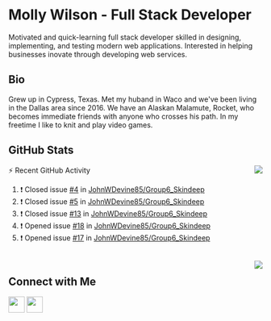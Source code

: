 # Molly Wilson - Full Stack Developer
Motivated and quick-learning full stack developer skilled in designing, implementing, and testing modern web applications. Interested in helping businesses inovate through developing web services.

## Bio
Grew up in Cypress, Texas. Met my huband in Waco and we've been living in the Dallas area since 2016. We have an Alaskan Malamute, Rocket, who becomes immediate friends with anyone who crosses his path. In my freetime I like to knit and play video games. 

## GitHub Stats

<img align="right" src="https://github-readme-stats.vercel.app/api?username=mswil&show_icons=true&theme=tokyonight"/>

⚡ Recent GitHub Activity
<!--START_SECTION:activity-->
1. ❗️ Closed issue [#4](https://github.com/JohnWDevine85/Group6_Skindeep/issues/4) in [JohnWDevine85/Group6_Skindeep](https://github.com/JohnWDevine85/Group6_Skindeep)
2. ❗️ Closed issue [#5](https://github.com/JohnWDevine85/Group6_Skindeep/issues/5) in [JohnWDevine85/Group6_Skindeep](https://github.com/JohnWDevine85/Group6_Skindeep)
3. ❗️ Closed issue [#13](https://github.com/JohnWDevine85/Group6_Skindeep/issues/13) in [JohnWDevine85/Group6_Skindeep](https://github.com/JohnWDevine85/Group6_Skindeep)
4. ❗️ Opened issue [#18](https://github.com/JohnWDevine85/Group6_Skindeep/issues/18) in [JohnWDevine85/Group6_Skindeep](https://github.com/JohnWDevine85/Group6_Skindeep)
5. ❗️ Opened issue [#17](https://github.com/JohnWDevine85/Group6_Skindeep/issues/17) in [JohnWDevine85/Group6_Skindeep](https://github.com/JohnWDevine85/Group6_Skindeep)
<!--END_SECTION:activity-->

<br>

<img align="right" src="https://github-readme-stats.vercel.app/api/top-langs/?username=mswil&layout=compact&theme=tokyonight"/>

## Connect with Me

[<img height="32" width="32" src="https://cdn.jsdelivr.net/npm/simple-icons@v5/icons/linkedin.svg" />](https://www.linkedin.com/in/molly-wilson-b55589206/)
[<img height="32" width="32" src="https://cdn.jsdelivr.net/npm/simple-icons@v5/icons/maildotru.svg" />](mailto:molly_wilson1@outlook.com)
